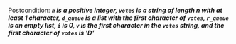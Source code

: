 Postcondition: ***`n` is a positive integer, `votes` is a string of length n with at least 1 character, `d_queue` is a list with the first character of `votes`, `r_queue` is an empty list, `i` is 0, `v` is the first character in the `votes` string, and the first character of `votes` is 'D'***
